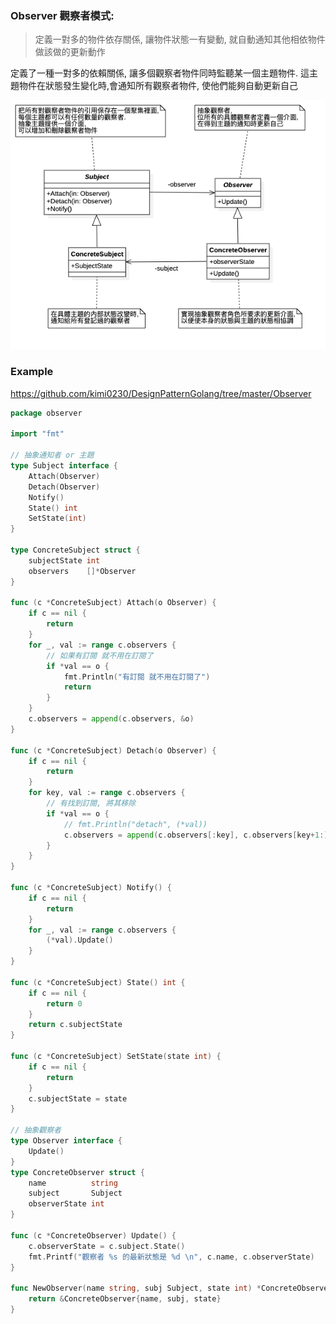 ### Observer 觀察者模式:
> 定義一對多的物件依存關係, 讓物件狀態一有變動, 就自動通知其他相依物件做該做的更新動作

定義了一種一對多的依賴關係, 讓多個觀察者物件同時監聽某一個主題物件. 
這主題物件在狀態發生變化時,會通知所有觀察者物件, 
使他們能夠自動更新自己

![UML](https://github.com/kimi0230/DesignPatternGolang/blob/master/UML/Observer.png?raw=true)

### Example
https://github.com/kimi0230/DesignPatternGolang/tree/master/Observer 

```go
package observer

import "fmt"

// 抽象通知者 or 主題
type Subject interface {
	Attach(Observer)
	Detach(Observer)
	Notify()
	State() int
	SetState(int)
}

type ConcreteSubject struct {
	subjectState int
	observers    []*Observer
}

func (c *ConcreteSubject) Attach(o Observer) {
	if c == nil {
		return
	}
	for _, val := range c.observers {
		// 如果有訂閱 就不用在訂閱了
		if *val == o {
			fmt.Println("有訂閱 就不用在訂閱了")
			return
		}
	}
	c.observers = append(c.observers, &o)
}

func (c *ConcreteSubject) Detach(o Observer) {
	if c == nil {
		return
	}
	for key, val := range c.observers {
		// 有找到訂閱, 將其移除
		if *val == o {
			// fmt.Println("detach", (*val))
			c.observers = append(c.observers[:key], c.observers[key+1:]...)
		}
	}
}

func (c *ConcreteSubject) Notify() {
	if c == nil {
		return
	}
	for _, val := range c.observers {
		(*val).Update()
	}
}

func (c *ConcreteSubject) State() int {
	if c == nil {
		return 0
	}
	return c.subjectState
}

func (c *ConcreteSubject) SetState(state int) {
	if c == nil {
		return
	}
	c.subjectState = state
}

// 抽象觀察者
type Observer interface {
	Update()
}
type ConcreteObserver struct {
	name          string
	subject       Subject
	observerState int
}

func (c *ConcreteObserver) Update() {
	c.observerState = c.subject.State()
	fmt.Printf("觀察者 %s 的最新狀態是 %d \n", c.name, c.observerState)
}

func NewObserver(name string, subj Subject, state int) *ConcreteObserver {
	return &ConcreteObserver{name, subj, state}
}
```